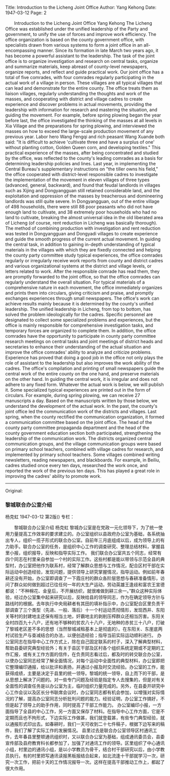 Title: Introduction to the Licheng Joint Office
Author: Yang Kehong
Date: 1947-03-12
Page: 2

　　Introduction to the Licheng Joint Office
    Yang Kehong
    The Licheng Office was established under the unified leadership of the Party and government, to unify the use of forces and improve work efficiency. The office organization is based on the county government office, with specialists drawn from various systems to form a joint office in an all-encompassing manner. Since its formation in late March two years ago, it has become a powerful assistant to the leadership. The task of the joint office is to organize investigation and research on central tasks, organize and summarize materials, keep abreast of county-level newspapers, organize reports, and reflect and guide practical work.
    Our joint office has a total of five comrades, with four comrades regularly participating in the actual work of a village in person. These villages are all typical villages that can lead and demonstrate for the entire county. The office treats them as liaison villages, regularly understanding the thoughts and work of the masses, and cooperating with district and village cadres to create experience and discover problems in actual movements, providing the leadership with information for research and mastering the situation, and guiding the movement. For example, before spring plowing began the year before last, the office investigated the thinking of the masses at all levels in Xia Village and the preparations for spring plowing, and interviewed the masses on how to exceed the large-scale production movement of any previous year. Labor hero Wang Fengqi and rich peasant Wang Xuande both said: "It is difficult to achieve 'cultivate three and have a surplus of one' without planting cotton, Golden Queen corn, and developing textiles." This practical experience of the masses, after being concentrated and studied by the office, was reflected to the county's leading comrades as a basis for determining leadership policies and lines. Last year, in implementing the Central Bureau's supplementary instructions on "the tiller owns his field," the office cooperated with district-level responsible cadres to investigate the implementation of the movement in eleven villages of three types (advanced, general, backward), and found that feudal landlords in villages such as Xijing and Dongyangguan still retained considerable land, and the exploitation and oppression of the masses by treacherous and domineering landlords was still quite severe. In Dongyangguan, out of the entire village of 498 households, there were still 88 poor peasants who did not have enough land to cultivate, and 38 extremely poor households who had no land to cultivate, breaking the almost universal idea in the old liberated area of Licheng (of course, rent reduction in Licheng was basically thorough). The method of combining production with investigation and rent reduction was tested in Dongyangguan and Dongyadi villages to create experience and guide the smooth progress of the current actual movement.
    In guiding the central task, in addition to gaining in-depth understanding of typical materials in the villages with which they are fixedly connected and helping the county party committee study typical experiences, the office comrades regularly or irregularly receive work reports from county and district cadres and various organizational systems at the district and village levels, or letters related to work. After the responsible comrade has read them, they are promptly forwarded to the joint office, so that the office comrades can regularly understand the overall situation. For typical materials of a comprehensive nature in each movement, the office immediately organizes and prints them into circulars, giving criticism and praise, and promptly exchanges experiences through small newspapers. The office's work can achieve results mainly because it is determined by the county's unified leadership. The unified leadership in Licheng, from top to bottom, has solved the problem ideologically for the cadres. Specific personnel are designated to collect some specialized problems and experiences, but the office is mainly responsible for comprehensive investigation tasks, and temporary forces are organized to complete them. In addition, the office comrades have the opportunity to participate in county party committee research meetings on central tasks and joint meetings of district heads and secretaries to enhance their understanding of the actual situation and improve the office comrades' ability to analyze and criticize problems. Experience has proved that doing a good job in the office not only plays the role of assistant to the leadership but also improves the work ability of the cadres.
    The office's compilation and printing of small newspapers guide the central work of the entire county on the one hand, and preserve materials on the other hand. In guiding the central work, it is irregular and does not adhere to any fixed form. Whatever the actual work is below, we will publish it. Some specialized typical experiences are printed out in the form of circulars. For example, during spring plowing, we can receive 27 manuscripts a day. Based on the manuscripts written by those below, we understand the development of the actual work.
    In the past, the county's joint office led the communication work of the districts and villages. Last spring, when the county rectified the communication organization, it formed a communication committee based on the joint office. The head of the county party committee propaganda department and the head of the county government education section both participated, strengthening the leadership of the communication work. The districts organized central communication groups, and the village communication groups were based on primary school teachers, combined with village cadres for research, and implemented by primary school teachers. Some villages combined writing newsletters, reading newspapers, and blackboards. For example, in Beiliu, cadres studied once every ten days, researched the work once, and reported the work of the previous ten days. This has played a great role in improving the cadres' ability to promote work.



<hr /> 

Original: 


### 黎城联合办公室介绍
杨克虹
1947-03-12
第2版()
专栏：

　　黎城联合办公室介绍
    杨克虹
    黎城办公室是在党政一元化领导下，为了统一使用力量提高工作效率的要求建立的。办公室组织以县政府办公室为基础，各系统抽出专人，组织一揽子形式的联合办公室。自前年三月底组成以后，成为领导上的有力助手。联合办公室的任务，是组织中心工作的调查研究、整理总结材料，掌握县里小报，组织报导，反映和指导实际工作。
    我们联合办公室共五个同志，经常有四个同志在村里亲自参加一个村的实际工作。这些村都是能以带领与示范全县的典型村，办公室把他作为联系村，经常了解群众思想与工作情况，配合区村干部在实际运动中创造经验，发现问题，提供领导上研究掌握情况，指导运动。例如前年春耕还没有开始，办公室即调查了一下霞庄村的群众各阶层思想与春耕准备情形，访问了群众如何做到超过已往任何一年的大生产运动，劳动英雄王逢歧和富农王宣德都说：“不种棉花、金皇后，不开展纺织，就很难做到耕三余一。”群众这种实际体验，经过办公室集中起来研究以后，反映给县的领导同志，作为在确定领导方针与路线时的根据。去年执行中央局耕者有其田的填补指示中，办公室配合区里负责干部调查了三个类型（先进、一般、落后）十一个村运动贯彻情形，发现西井、东阳关等村的封建地主还保有相当土地，奸霸地主的剥削压榨群众还相当厉害。东阳关全村四百九十八户，还有地不够种的贫农八十八户，无地种的赤贫三十八户，打破了黎城老区差不多的思想（当然黎城减租基本上是彻底的）。在东阳关、东崖底两村试验生产与查减结合的办法，以便创造经验；指导当前实际运动顺利进行。
    办公室同志在指导中心工作方式上，除在自己固定联系的村子，深入了解典型材料，帮助县委研究典型经验外；有关于县区干部及区村各个组织系统定期或不定期的工作汇报，或有关工作方面的信件，在负责同志看过后，都及时的转交联合办公室，以使办公室同志经常了解全面情况，对每个运动中全面性的典型材料，办公室即把它整理编印通报，给以批评和表扬，并通过小报及时交流经验。办公室的工作，能获得成绩，主要是决定于县里的统一领导。黎城的统一领导，自上而下的干部，是从思想上解决了问题的。对一些专门问题及经验是指定专人去搜集的，但是对有关全面性的调查任务是以办公室为主，临时组织力量完成的。另外，在县委开研究中心工作会议以及区长分书联席会议时，办公室同志都有机会参加，以增强对实际情况的了解，提高办公室同志分析批判问题的能力。经验证明，办公室工作搞好，不但是起了领导上的助手作用，同时提高了干部工作能力。
    办公室编印小报，一方面指导了全县的中心工作，另一方面又保存了材料。在指导中心工作方面，它是不定期而且也不拘形式，下边实际工作做甚，我们就登载甚，有些专门典型经验，就以通报形式印出去。如春耕时，我们一天可收到二十七件稿子，根据下边写来的稿件，我们了解了实际工作的发展情况。
    县里过去是联合办公室领导区村通讯工作，去年春县里整顿通讯组织时，又以联合办公室为基础，组成通讯委员会，县委宣传部及县府教育科长都参加了，加强了对通讯工作的领导。区里组织了中心通讯小组，村里边的通讯小组，是以小学教员为骨干，结合村干部研究以后，由小学教员执行。有的村里把写通讯读报黑板报结合起来，如北流逢十干部就学习一次，研究一次工作，把前十天的工作情况报导一次。这样在提高干部推动工作上，都起了很大作用。
